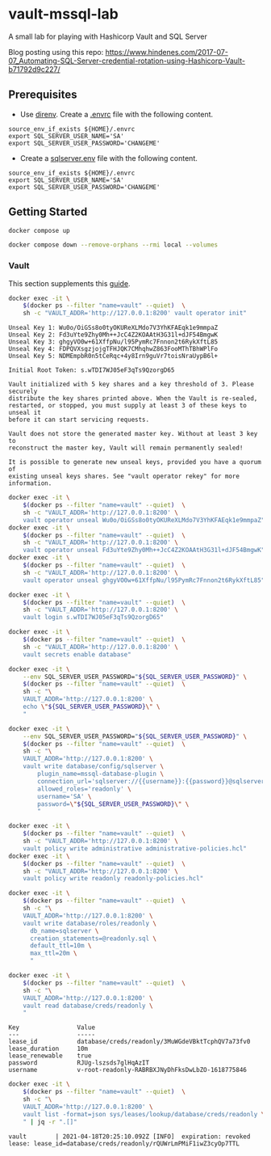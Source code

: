 # vault-mssql-lab

A small lab for playing with Hashicorp Vault and SQL Server

Blog posting using this repo:
https://www.hindenes.com/2017-07-07_Automating-SQL-Server-credential-rotation-using-Hashicorp-Vault-b71792d9c227/

## Prerequisites

- Use [direnv](https://direnv.net/). Create a [.envrc](.envrc) file with the following content.

```text
source_env_if_exists ${HOME}/.envrc
export SQL_SERVER_USER_NAME='SA'
export SQL_SERVER_USER_PASSWORD='CHANGEME'
```

- Create a [sqlserver.env](sqlserver.env) file with the following content.

```text
source_env_if_exists ${HOME}/.envrc
export SQL_SERVER_USER_NAME='SA'
export SQL_SERVER_USER_PASSWORD='CHANGEME'
```

## Getting Started

```bash
docker compose up
```

```bash
docker compose down --remove-orphans --rmi local --volumes
```

### Vault

This section supplements this [guide](https://learn.hashicorp.com/tutorials/vault/database-secrets).

```bash
docker exec -it \
    $(docker ps --filter "name=vault" --quiet)  \
    sh -c "VAULT_ADDR='http://127.0.0.1:8200' vault operator init"
```

```text
Unseal Key 1: Wu0o/OiGSs8o0tyOKUReXLMdo7V3YhKFAEqk1e9mmpaZ
Unseal Key 2: Fd3uYte9Zhy0Mh++JcC4Z2KOAAtH3G31l+dJF54BmgwK
Unseal Key 3: ghgyVO0w+61XffpNu/l95PymRc7Fnnon2t6RykXftL85
Unseal Key 4: FDPQVXsgzjojgTFHJQK7CMhqhwZ863FooMThTBhWPlFo
Unseal Key 5: NDMEmpbR0n5tCeRqc+4y8Irn9guVr7toisNraUypB6l+

Initial Root Token: s.wTDI7WJ05eF3qTs9QzorgD65

Vault initialized with 5 key shares and a key threshold of 3. Please securely
distribute the key shares printed above. When the Vault is re-sealed,
restarted, or stopped, you must supply at least 3 of these keys to unseal it
before it can start servicing requests.

Vault does not store the generated master key. Without at least 3 key to
reconstruct the master key, Vault will remain permanently sealed!

It is possible to generate new unseal keys, provided you have a quorum of
existing unseal keys shares. See "vault operator rekey" for more information.
```

```bash
docker exec -it \
    $(docker ps --filter "name=vault" --quiet)  \
    sh -c "VAULT_ADDR='http://127.0.0.1:8200' \
    vault operator unseal Wu0o/OiGSs8o0tyOKUReXLMdo7V3YhKFAEqk1e9mmpaZ"
docker exec -it \
    $(docker ps --filter "name=vault" --quiet)  \
    sh -c "VAULT_ADDR='http://127.0.0.1:8200' \
    vault operator unseal Fd3uYte9Zhy0Mh++JcC4Z2KOAAtH3G31l+dJF54BmgwK"
docker exec -it \
    $(docker ps --filter "name=vault" --quiet)  \
    sh -c "VAULT_ADDR='http://127.0.0.1:8200' \
    vault operator unseal ghgyVO0w+61XffpNu/l95PymRc7Fnnon2t6RykXftL85"
```

```bash
docker exec -it \
    $(docker ps --filter "name=vault" --quiet)  \
    sh -c "VAULT_ADDR='http://127.0.0.1:8200' \
    vault login s.wTDI7WJ05eF3qTs9QzorgD65"
```

```bash
docker exec -it \
    $(docker ps --filter "name=vault" --quiet)  \
    sh -c "VAULT_ADDR='http://127.0.0.1:8200' \
    vault secrets enable database"
```

```bash
docker exec -it \
    --env SQL_SERVER_USER_PASSWORD="${SQL_SERVER_USER_PASSWORD}" \
    $(docker ps --filter "name=vault" --quiet)  \
    sh -c "\
    VAULT_ADDR='http://127.0.0.1:8200' \
    echo \"${SQL_SERVER_USER_PASSWORD}\" \
    "
```

```bash
docker exec -it \
    --env SQL_SERVER_USER_PASSWORD="${SQL_SERVER_USER_PASSWORD}" \
    $(docker ps --filter "name=vault" --quiet)  \
    sh -c "\
    VAULT_ADDR='http://127.0.0.1:8200' \
    vault write database/config/sqlserver \
        plugin_name=mssql-database-plugin \
        connection_url='sqlserver://{{username}}:{{password}}@sqlserver:1433' \
        allowed_roles='readonly' \
        username='SA' \
        password=\"${SQL_SERVER_USER_PASSWORD}\" \
        "
```

```bash
docker exec -it \
    $(docker ps --filter "name=vault" --quiet)  \
    sh -c "VAULT_ADDR='http://127.0.0.1:8200' \
    vault policy write administrative administrative-policies.hcl"
docker exec -it \
    $(docker ps --filter "name=vault" --quiet)  \
    sh -c "VAULT_ADDR='http://127.0.0.1:8200' \
    vault policy write readonly readonly-policies.hcl"
```

```bash
docker exec -it \
    $(docker ps --filter "name=vault" --quiet)  \
    sh -c "\
    VAULT_ADDR='http://127.0.0.1:8200' \
    vault write database/roles/readonly \
      db_name=sqlserver \
      creation_statements=@readonly.sql \
      default_ttl=10m \
      max_ttl=20m \
      "
```

```bash
docker exec -it \
    $(docker ps --filter "name=vault" --quiet)  \
    sh -c "\
    VAULT_ADDR='http://127.0.0.1:8200' \
    vault read database/creds/readonly \
    "
```

```text
Key                Value
---                -----
lease_id           database/creds/readonly/3MuWGdeVBktTcphQV7a73fv0
lease_duration     10m
lease_renewable    true
password           RJUg-lszsds7glHqAzIT
username           v-root-readonly-RABRBXJNyDhFksDwLbZO-1618775846
```

```bash
docker exec -it \
    $(docker ps --filter "name=vault" --quiet)  \
    sh -c "\
    VAULT_ADDR='http://127.0.0.1:8200' \
    vault list -format=json sys/leases/lookup/database/creds/readonly \
    " | jq -r ".[]"
```

```text
vault        | 2021-04-18T20:25:10.092Z [INFO]  expiration: revoked lease: lease_id=database/creds/readonly/rQUWrLmPMiF1iwZ3cyOp7TTL
```
